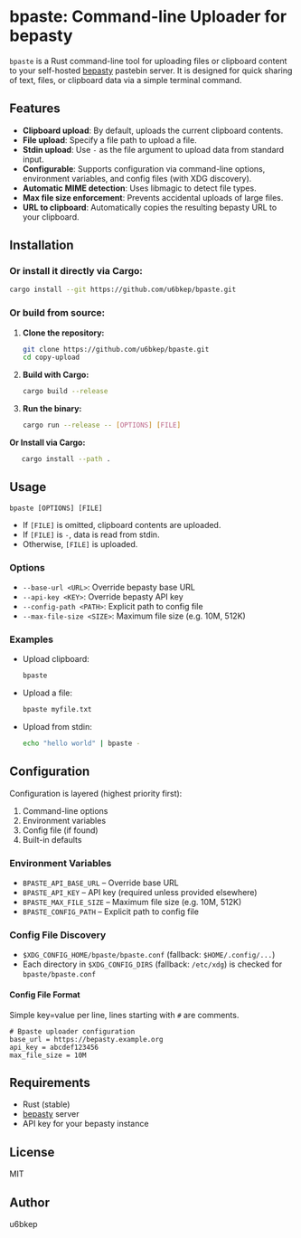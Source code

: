 # bpaste: Command-line Uploader for bepasty

`bpaste` is a Rust command-line tool for uploading files or clipboard content to your self-hosted [bepasty](https://bepasty.org/) pastebin server. It is designed for quick sharing of text, files, or clipboard data via a simple terminal command.

## Features
- **Clipboard upload**: By default, uploads the current clipboard contents.
- **File upload**: Specify a file path to upload a file.
- **Stdin upload**: Use `-` as the file argument to upload data from standard input.
- **Configurable**: Supports configuration via command-line options, environment variables, and config files (with XDG discovery).
- **Automatic MIME detection**: Uses libmagic to detect file types.
- **Max file size enforcement**: Prevents accidental uploads of large files.
- **URL to clipboard**: Automatically copies the resulting bepasty URL to your clipboard.

## Installation

### Or install it directly via Cargo:

   ```sh
   cargo install --git https://github.com/u6bkep/bpaste.git
   ```

### Or build from source:

1. **Clone the repository:**
   ```sh
   git clone https://github.com/u6bkep/bpaste.git
   cd copy-upload
   ```
2. **Build with Cargo:**
   ```sh
   cargo build --release
   ```
3. **Run the binary:**
   ```sh
   cargo run --release -- [OPTIONS] [FILE]
   ```
**Or Install via Cargo:**
```sh
   cargo install --path .
```
## Usage

```
bpaste [OPTIONS] [FILE]
```
- If `[FILE]` is omitted, clipboard contents are uploaded.
- If `[FILE]` is `-`, data is read from stdin.
- Otherwise, `[FILE]` is uploaded.

### Options
- `--base-url <URL>`: Override bepasty base URL
- `--api-key <KEY>`: Override bepasty API key
- `--config-path <PATH>`: Explicit path to config file
- `--max-file-size <SIZE>`: Maximum file size (e.g. 10M, 512K)

### Examples
- Upload clipboard:
  ```sh
  bpaste
  ```
- Upload a file:
  ```sh
  bpaste myfile.txt
  ```
- Upload from stdin:
  ```sh
  echo "hello world" | bpaste -
  ```

## Configuration

Configuration is layered (highest priority first):
1. Command-line options
2. Environment variables
3. Config file (if found)
4. Built-in defaults

### Environment Variables
- `BPASTE_API_BASE_URL` – Override base URL
- `BPASTE_API_KEY` – API key (required unless provided elsewhere)
- `BPASTE_MAX_FILE_SIZE` – Maximum file size (e.g. 10M, 512K)
- `BPASTE_CONFIG_PATH` – Explicit path to config file

### Config File Discovery
- `$XDG_CONFIG_HOME/bpaste/bpaste.conf` (fallback: `$HOME/.config/...`)
- Each directory in `$XDG_CONFIG_DIRS` (fallback: `/etc/xdg`) is checked for `bpaste/bpaste.conf`

#### Config File Format
Simple key=value per line, lines starting with `#` are comments.

```
# Bpaste uploader configuration
base_url = https://bepasty.example.org
api_key = abcdef123456
max_file_size = 10M
```

## Requirements
- Rust (stable)
- [bepasty](https://bepasty.org/) server
- API key for your bepasty instance

## License
MIT

## Author
u6bkep

